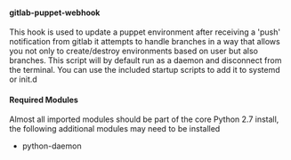 #### gitlab-puppet-webhook
This hook is used to update a puppet environment after receiving a 'push' notification from gitlab
it attempts to handle branches in a way that allows you not only to create/destroy environments
based on user but also branches. This script will by default run as a daemon and disconnect from 
the terminal. You can use the included startup scripts to add it to systemd or init.d

#### Required Modules
Almost all imported modules should be part of the core Python 2.7 install, the following additional modules
may need to be installed

 * python-daemon


